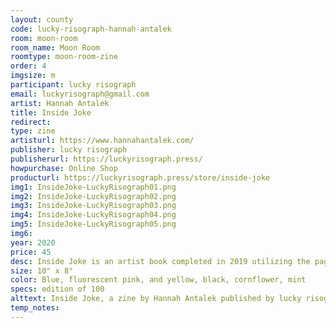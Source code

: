 ```yaml
---
layout: county 
code: lucky-risograph-hannah-antalek
room: moon-room
room_name: Moon Room
roomtype: moon-room-zine
order: 4
imgsize: m
participant: lucky risograph
email: luckyrisograph@gmail.com
artist: Hannah Antalek
title: Inside Joke
redirect: 
type: zine
artisturl: https://www.hannahantalek.com/
publisher: lucky risograph
publisherurl: https://luckyrisograph.press/
howpurchase: Online Shop
producturl: https://luckyrisograph.press/store/inside-joke
img1: InsideJoke-LuckyRisograph01.png
img2: InsideJoke-LuckyRisograph02.png
img3: InsideJoke-LuckyRisograph03.png
img4: InsideJoke-LuckyRisograph04.png
img5: InsideJoke-LuckyRisograph05.png
img6: 
year: 2020
price: 45
desc: Inside Joke is an artist book completed in 2019 utilizing the pages of a composition notebook. In 2020 Hannah collaborated with Lucky Risograph to create a risograph reproduction of the first twenty four pages titled Inside Joke Volume 1. Eventually three additional volumes will be printed to replicate the original book in its entirety.
size: 10" x 8"
color: Blue, fluorescent pink, and yellow, black, cornflower, mint
specs: edition of 100
alttext: Inside Joke, a zine by Hannah Antalek published by lucky risograph.
temp_notes: 
---
```

